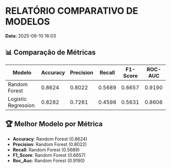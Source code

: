 # RELATÓRIO COMPARATIVO DE MODELOS

**Data:** 2025-06-10 16:03

## 📊 Comparação de Métricas

| Modelo | Accuracy | Precision | Recall | F1-Score | ROC-AUC |
|--------|----------|-----------|--------|----------|----------|
| Random Forest | 0.8624 | 0.8022 | 0.5689 | 0.6657 | 0.9190 |
| Logistic Regression | 0.8282 | 0.7261 | 0.4598 | 0.5631 | 0.8606 |

## 🏆 Melhor Modelo por Métrica

- **Accuracy**: Random Forest (0.8624)
- **Precision**: Random Forest (0.8022)
- **Recall**: Random Forest (0.5689)
- **F1_Score**: Random Forest (0.6657)
- **Roc_Auc**: Random Forest (0.9190)
